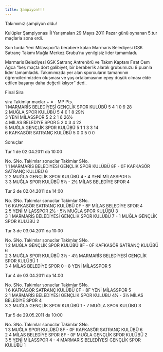 ```yaml
---
title: Şampiyon!!!
---
```


Takımımız şampiyon oldu!

Kulüpler Şampiyonası İl Yarışmaları 29 Mayıs 2011 Pazar günü oynanan 5.tur maçlarla sona erdi.

Son turda Yeni Milasspor’la berabere kalan Marmaris Belediyesi GSK Satranç Takımı Muğla Merkez Grubu’nu yenilgisiz lider tamamladı.

Marmaris Belediyesi GSK Satranç Antrenörü ve Takım Kaptanı Fırat Cem Ağca “beş maçta dört galibiyet, bir beraberlik alarak grubumuzu 9 puanla lider tamamladık. Takımımızda yer alan sporcuların tamamının öğrencilerimizden oluşması ve yaş ortalamasının epey düşük olması elde edilen başarıyı daha değerli kılıyor” dedi.

Final Sira	 	 	 	 	 	   

sira	Takimlar	maclar	+	=	-	MP	Pts.  
1	MARMARİS BELEDİYESİ GENÇLİK SPOR KULÜBÜ	5	4	1	0	9	28  
2	MUĞLA SPOR KULÜBÜ	5	4	0	1	8	29½  
3	YENİ MİLASSPOR	5	2	2	1	6	26½  
4	MİLAS BELEDİYE SPOR	5	2	0	3	4	22  
5	MUĞLA GENÇLİK SPOR KULÜBÜ	5	1	1	3	3	14  
6	KAFKASÖR SATRANÇ KULÜBÜ	5	0	0	5	0	0  

Sonuçlar	 	 	 	   

Tur 1 de 02.04.2011 da 10:00	 	 	   

No.	SNo.	Takimlar	sonuclar	Takimlar	SNo.  
1	1	MARMARİS BELEDİYESİ GENÇLİK SPOR KULÜBÜ	8F - 0F	KAFKASÖR SATRANÇ KULÜBÜ	6  
2	2	MUĞLA GENÇLİK SPOR KULÜBÜ	4 - 4	YENİ MİLASSPOR	5  
3	3	MUĞLA SPOR KULÜBÜ	5½ - 2½	MİLAS BELEDİYE SPOR	4  

Tur 2 de 02.04.2011 da 14:00	 	 	   

No.	SNo.	Takimlar	sonuclar	Takimlar	SNo.  
1	6	KAFKASÖR SATRANÇ KULÜBÜ	0F - 8F	MİLAS BELEDİYE SPOR	4  
2	5	YENİ MİLASSPOR	2½ - 5½	MUĞLA SPOR KULÜBÜ	3  
3	1	MARMARİS BELEDİYESİ GENÇLİK SPOR KULÜBÜ	7 - 1	MUĞLA GENÇLİK SPOR KULÜBÜ	2  

Tur 3 de 03.04.2011 da 10:00	 	 	   

No.	SNo.	Takimlar	sonuclar	Takimlar	SNo.  
1	2	MUĞLA GENÇLİK SPOR KULÜBÜ	8F - 0F	KAFKASÖR SATRANÇ KULÜBÜ	6  
2	3	MUĞLA SPOR KULÜBÜ	3½ - 4½	MARMARİS BELEDİYESİ GENÇLİK SPOR KULÜBÜ	1  
3	4	MİLAS BELEDİYE SPOR	0 - 8	YENİ MİLASSPOR	5  

Tur 4 de 03.04.2011 da 14:00	 	 	   

No.	SNo.	Takimlar	sonuclar	Takimlar	SNo.  
1	6	KAFKASÖR SATRANÇ KULÜBÜ	0F - 8F	YENİ MİLASSPOR	5  
2	1	MARMARİS BELEDİYESİ GENÇLİK SPOR KULÜBÜ	4½ - 3½	MİLAS BELEDİYE SPOR	4  
3	2	MUĞLA GENÇLİK SPOR KULÜBÜ	1 - 7	MUĞLA SPOR KULÜBÜ	3  

Tur 5 de 29.05.2011 da 10:00	 	 	   

No.	SNo.	Takimlar	sonuclar	Takimlar	SNo.  
1	3	MUĞLA SPOR KULÜBÜ	8F - 0F	KAFKASÖR SATRANÇ KULÜBÜ	6  
2	4	MİLAS BELEDİYE SPOR	8F - 0F	MUĞLA GENÇLİK SPOR KULÜBÜ	2  
3	5	YENİ MİLASSPOR	4 - 4	MARMARİS BELEDİYESİ GENÇLİK SPOR KULÜBÜ	1  
